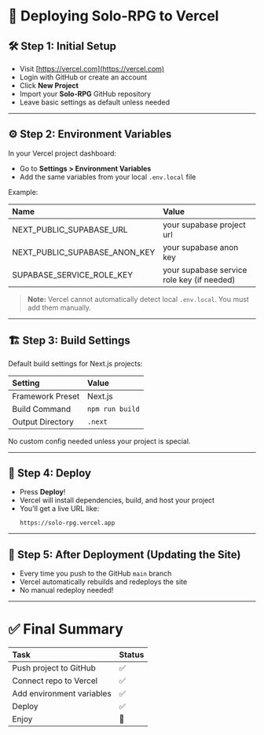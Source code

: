 # 🚀 Deploying Solo-RPG to Vercel

## 🛠️ Step 1: Initial Setup

- Visit [https://vercel.com](https://vercel.com)
- Login with GitHub or create an account
- Click **New Project**
- Import your **Solo-RPG** GitHub repository
- Leave basic settings as default unless needed

---

## ⚙️ Step 2: Environment Variables

In your Vercel project dashboard:
- Go to **Settings > Environment Variables**
- Add the same variables from your local `.env.local` file

Example:

| Name | Value |
|:-----|:------|
| NEXT_PUBLIC_SUPABASE_URL | your supabase project url |
| NEXT_PUBLIC_SUPABASE_ANON_KEY | your supabase anon key |
| SUPABASE_SERVICE_ROLE_KEY | your supabase service role key (if needed) |

> **Note:** Vercel cannot automatically detect local `.env.local`. You must add them manually.

---

## 🏗️ Step 3: Build Settings

Default build settings for Next.js projects:

| Setting | Value |
|:--------|:------|
| Framework Preset | Next.js |
| Build Command | `npm run build` |
| Output Directory | `.next` |

No custom config needed unless your project is special.

---

## 🚀 Step 4: Deploy

- Press **Deploy**!
- Vercel will install dependencies, build, and host your project
- You'll get a live URL like:
  ```
  https://solo-rpg.vercel.app
  ```

---

## 🔄 Step 5: After Deployment (Updating the Site)

- Every time you push to the GitHub `main` branch
- Vercel automatically rebuilds and redeploys the site
- No manual redeploy needed!

---

# ✅ Final Summary

| Task | Status |
|:-----|:------|
| Push project to GitHub | ✅ |
| Connect repo to Vercel | ✅ |
| Add environment variables | ✅ |
| Deploy | ✅ |
| Enjoy | 🎉 |

